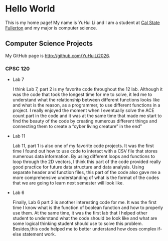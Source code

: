 # Hello World

This is my home page! My name is YuHui Li and I am a student at [Cal State Fullerton](http://www.fullerton.edu/) and my major is computer science.

## Computer Science Projects

My GitHub page is http://github.com/YuHuiLi2026.

### CPSC 120

* Lab 7

    I think Lab 7, part 2 is my favorite code throughout the 12 lab. Although it was the code that took the longest time for me to solve, it led me to understand what the relationship between different functions looks like and what is the reason, as a programmer, to use different functions in a project. I really enjoyed the moment when I eventually solve the ACE count part in the code and it was at the same time that made me start to find the beauty of the code by creating numerous different things and connecting them to create a “cyber living creature”  in the end"

* Lab 11

    Lab 11, part 1 is also one of my favorite code projects. It was the first time I found out how to use code to interact with a CSV file that stores numerous data information. By using different loops and functions to loop through the 2D vectors, I think this part of the code provided really good practice for future data structure and data analysis. Using separate header and function files, this part of the code also gave me a more comprehensive understanding of what is the format of the codes that we are going to learn next semester will look like.
    
* Lab 6

    Finally, Lab 6 part 2 is another interesting code for me. It was the first time I know what is the function of boolean function and how to properly use them. At the same time, it was the first lab that I helped other student to understand what the code should be look like and what are some logical thinking student should use to solve this problem. Besides,this code helped me to better understand how does complex if-else statement work. 
